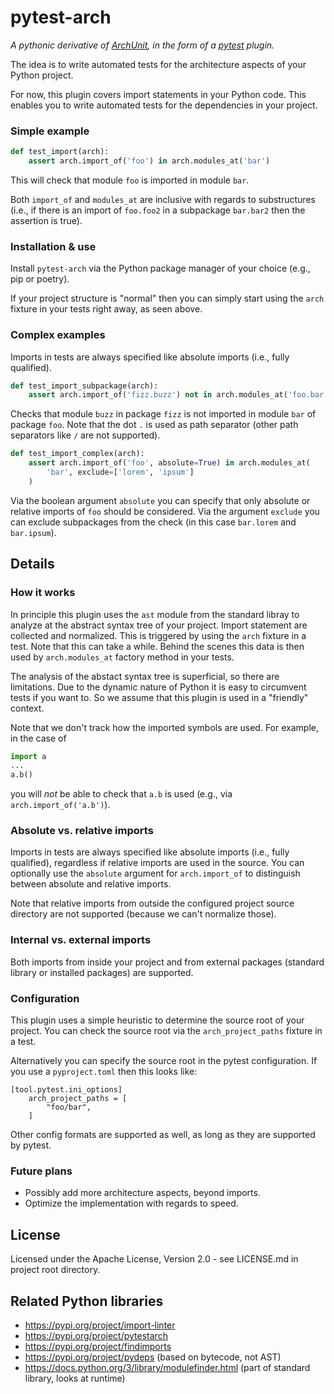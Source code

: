 
# pytest-arch

*A pythonic derivative of [ArchUnit](https://www.archunit.org), in the form of a [pytest](https://www.pytest.org) plugin.*

The idea is to write automated tests for the architecture aspects of your Python project.

For now, this plugin covers import statements in your Python code. This enables you to write automated tests for the dependencies in your project.

### Simple example
```python
def test_import(arch):
    assert arch.import_of('foo') in arch.modules_at('bar')
```
This will check that module `foo` is imported in module `bar`.

Both `import_of` and `modules_at` are inclusive with regards to substructures
(i.e., if there is an import of `foo.foo2` in a subpackage `bar.bar2` then the assertion is true).

### Installation & use

Install `pytest-arch` via the Python package manager of your choice (e.g., pip or poetry).

If your project structure is "normal" then you can simply start using the `arch` fixture in your tests right away, as seen above. 

### Complex examples
Imports in tests are always specified like absolute imports (i.e., fully qualified).

```python
def test_import_subpackage(arch):
    assert arch.import_of('fizz.buzz') not in arch.modules_at('foo.bar')
``` 
Checks that module `buzz` in package `fizz` is not imported in module `bar` of package `foo`. Note that the dot `.` is used as path separator (other path separators like `/` are not supported).

    
```python
def test_import_complex(arch):
    assert arch.import_of('foo', absolute=True) in arch.modules_at(
        'bar', exclude=['lorem', 'ipsum']
    )
```
Via the boolean argument `absolute` you can specify that only absolute or relative imports of `foo` should be considered.
Via the argument `exclude` you can exclude subpackages from the check (in this case `bar.lorem` and `bar.ipsum`).

## Details

### How it works

In principle this plugin uses the `ast` module from the standard libray to analyze at the abstract syntax tree of your project. Import statement are collected and normalized. This is triggered by using the `arch` fixture in a test. Note that this can take a while. Behind the scenes this data is then used by `arch.modules_at` factory method in your tests.

The analysis of the abstact syntax tree is superficial, so there are limitations. Due to the dynamic nature of Python it is easy to circumvent tests if you want to. So we assume that this plugin is used in a "friendly" context.

Note that we don't track how the imported symbols are used. For example, in the case of
```python
import a
...
a.b()
```
you will *not* be able to check that `a.b` is used (e.g., via `arch.import_of('a.b')`). 

### Absolute vs. relative imports

Imports in tests are always specified like absolute imports (i.e., fully qualified), regardless if relative imports are used in the source. You can optionally use the `absolute` argument for `arch.import_of` to distinguish between absolute and relative imports.

Note that relative imports from outside the configured project source directory are not supported (because we can't normalize those).

### Internal vs. external imports

Both imports from inside your project and from external packages (standard library or installed packages) are supported.

### Configuration

This plugin uses a simple heuristic to determine the source root of your project. You can check the source root via the `arch_project_paths` fixture in a test.

Alternatively you can specify the source root in the pytest configuration. If you use a `pyproject.toml` then this looks like:
```
[tool.pytest.ini_options]
    arch_project_paths = [
        "foo/bar",
    ]
```
Other config formats are supported as well, as long as they are supported by pytest.

### Future plans

- Possibly add more architecture aspects, beyond imports.
- Optimize the implementation with regards to speed.

## License
Licensed under the Apache License, Version 2.0 - see LICENSE.md in project root directory.

## Related Python libraries
- https://pypi.org/project/import-linter
- https://pypi.org/project/pytestarch
- https://pypi.org/project/findimports
- https://pypi.org/project/pydeps (based on bytecode, not AST)
- https://docs.python.org/3/library/modulefinder.html (part of standard library, looks at runtime)
